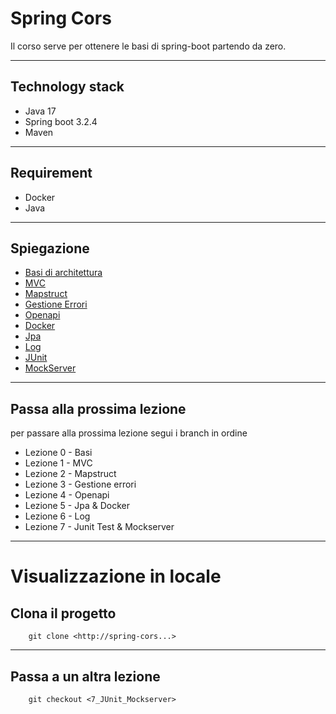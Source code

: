 # Spring Cors

Il corso serve per ottenere le basi di spring-boot partendo da zero.

---

## Technology stack

- Java 17
- Spring boot 3.2.4
- Maven

---

## Requirement

- Docker
- Java

---

## Spiegazione

-  [Basi di architettura](doc%2FBASI.md)
-  [MVC](doc%2FMVC.md)
-  [Mapstruct](doc%2FMapstruct.md)
-  [Gestione Errori](doc%2FGestioneErrori.md)
-  [Openapi](doc%2FOpenapi.md)
-  [Docker](doc%2FDocker.md)
-  [Jpa](doc%2FJpa.md)
-  [Log](doc%2FLog.md)
-  [JUnit](doc%2FJUnit.md)
-  [MockServer](doc%2FMockServer.md)

---

## Passa alla prossima lezione

per passare alla prossima lezione segui i branch in ordine

- Lezione 0 - Basi
- Lezione 1 - MVC
- Lezione 2 - Mapstruct
- Lezione 3 - Gestione errori
- Lezione 4 - Openapi
- Lezione 5 - Jpa & Docker
- Lezione 6 - Log
- Lezione 7 - Junit Test & Mockserver

---

# Visualizzazione in locale
## Clona il progetto

```shell script
    git clone <http://spring-cors...>
```

---

## Passa a un altra lezione

```shell script
    git checkout <7_JUnit_Mockserver>
```



